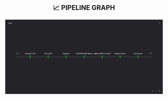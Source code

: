 <div align="center">
  <h2>📈 PIPELINE GRAPH</h2>
  <img src="result/pipeline graph.png" width="600" alt="Pipeline Graph"/>
</div>

